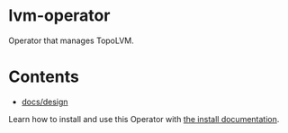# lvm-operator

Operator that manages TopoLVM.

# Contents

- [docs/design](doc/design/)

Learn how to install and use this Operator with [the install documentation](doc/usage/install.md).
